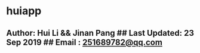 # huiapp
## Author: Hui Li &amp;&amp; Jinan Pang ## Last Updated: 23 Sep 2019 ## Email : 251689782@qq.com
